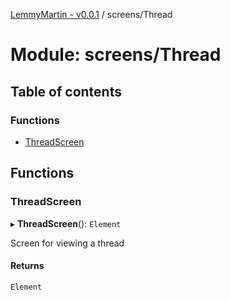 [LemmyMartin - v0.0.1](../README.md) / screens/Thread

# Module: screens/Thread

## Table of contents

### Functions

- [ThreadScreen](screens_Thread.md#threadscreen)

## Functions

### ThreadScreen

▸ **ThreadScreen**(): `Element`

Screen for viewing a thread

#### Returns

`Element`
